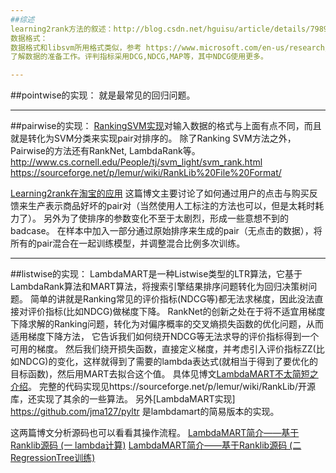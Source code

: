 ```yaml
---
##综述
learning2rank方法的叙述：http://blog.csdn.net/hguisu/article/details/7989489，
数据格式：
数据格式和libsvm所用格式类似，参考 https://www.microsoft.com/en-us/research/project/mslr/ 
了解数据的准备工作。评判指标采用DCG,NDCG,MAP等，其中NDCG使用更多。

---
```

##pointwise的实现：
就是最常见的回归问题。

---
##pairwise的实现：
[RankingSVM实现](https://github.com/rth/pysofia/)对输入数据的格式与上面有点不同，而且就是转化为SVM分类来实现pair对排序的。
除了Ranking SVM方法之外，Pairwise的方法还有RankNet, LambdaRank等。
http://www.cs.cornell.edu/People/tj/svm_light/svm_rank.html
https://sourceforge.net/p/lemur/wiki/RankLib%20File%20Format/

[Learning2rank在淘宝的应用](http://club.alibabatech.org/article_detail.htm?articleId=54) 
这篇博文主要讨论了如何通过用户的点击与购买反馈来生产表示商品好坏的pair对（当然使用人工标注的方法也可以，但是太耗时耗力了）。
另外为了使排序的参数变化不至于太剧烈，形成一些意想不到的badcase。
在样本中加入一部分通过原始排序来生成的pair（无点击的数据），将所有的pair混合在一起训练模型，并调整混合比例多次训练。

---
##listwise的实现：
LambdaMART是一种Listwise类型的LTR算法，它基于LambdaRank算法和MART算法，将搜索引擎结果排序问题转化为回归决策树问题。
简单的讲就是Ranking常见的评价指标(NDCG等)都无法求梯度，因此没法直接对评价指标(比如NDCG)做梯度下降。
RankNet的创新之处在于将不适宜用梯度下降求解的Ranking问题，转化为对偏序概率的交叉熵损失函数的优化问题，从而适用梯度下降方法，
它告诉我们如何绕开NDCG等无法求导的评价指标得到一个可用的梯度。
然后我们绕开损失函数，直接定义梯度，并考虑引入评价指标ZZ(比如NDCG)的变化，这样就得到了需要的lambda表达式(就相当于得到了要优化的目标函数)，然后用MART去拟合这个值。
具体见博文[LambdaMART不太简短之介绍](http://liam0205.me/2016/07/10/a-not-so-simple-introduction-to-lambdamart/)。 
完整的代码实现见https://sourceforge.net/p/lemur/wiki/RankLib/开源库，还实现了其余的一些算法。
另外[LambdaMART实现] https://github.com/jma127/pyltr 是lambdamart的简易版本的实现。 

这两篇博文分析源码也可以看看其操作流程。
[LambdaMART简介——基于Ranklib源码 (一 lambda计算)](http://www.cnblogs.com/wowarsenal/p/3900359.html)
[LambdaMART简介——基于Ranklib源码 (二 RegressionTree训练)](http://www.cnblogs.com/wowarsenal/p/3906081.html)